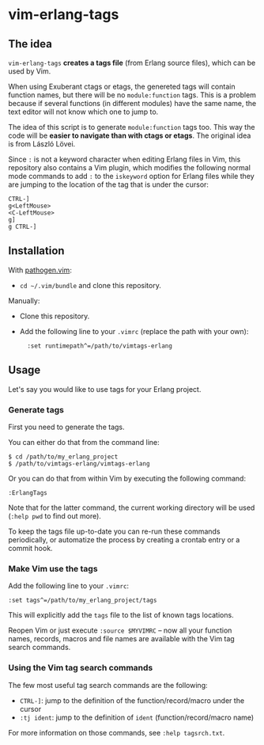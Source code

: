 vim-erlang-tags
===============

The idea
--------

`vim-erlang-tags` **creates a tags file** (from Erlang source files), which can
be used by Vim.

When using Exuberant ctags or etags, the genereted tags will contain function
names, but there will be no `module:function` tags. This is a problem
because if several functions (in different modules) have the same name, the
text editor will not know which one to jump to.

The idea of this script is to generate `module:function` tags too. This way the
code will be **easier to navigate than with ctags or etags**. The original idea
is from László Lövei.

Since `:` is not a keyword character when editing Erlang files in Vim, this
repository also contains a Vim plugin, which modifies the following normal mode
commands to add `:` to the `iskeyword` option for Erlang files while they are
jumping to the location of the tag that is under the cursor:

    CTRL-]
    g<LeftMouse>
    <C-LeftMouse>
    g]
    g CTRL-]

Installation
------------

With [pathogen.vim](https://github.com/tpope/vim-pathogen):

- `cd ~/.vim/bundle` and clone this repository.

Manually:

- Clone this repository.
- Add the following line to your `.vimrc` (replace the path with your own):

        :set runtimepath^=/path/to/vimtags-erlang

Usage
-----

Let's say you would like to use tags for your Erlang project.

### Generate tags

First you need to generate the tags.

You can either do that from the command line:

    $ cd /path/to/my_erlang_project
    $ /path/to/vimtags-erlang/vimtags-erlang

Or you can do that from within Vim by executing the following command:

    :ErlangTags

Note that for the latter command, the current working directory will be used
(`:help pwd` to find out more).

To keep the tags file up-to-date you can re-run these commands periodically, or
automatize the process by creating a crontab entry or a commit hook.

### Make Vim use the tags

Add the following line to your `.vimrc`:

    :set tags^=/path/to/my_erlang_project/tags

This will explicitly add the `tags` file to the list of known tags locations.

Reopen Vim or just execute `:source $MYVIMRC` – now all your function names,
records, macros and file names are available with the Vim tag search commands.

### Using the Vim tag search commands

The few most useful tag search commands are the following:

- `CTRL-]`: jump to the definition of the function/record/macro under the cursor
- `:tj ident`: jump to the definition of `ident` (function/record/macro name)

For more information on those commands, see `:help tagsrch.txt`.
